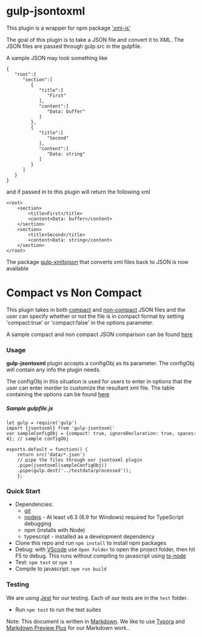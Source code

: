 # gulp-jsontoxml #
This plugin is a wrapper for npm package ['xml-js'](https://www.npmjs.com/package/xml-js)

The goal of this plugin is to take a JSON file and convert it to XML. The JSON files are passed through gulp.src in the gulpfile.

A sample JSON may look something like
```
{  
   "root":{  
      "section":[  
         {  
            "title":[  
               "First"
            ],
            "content":[  
               "Data: buffer"
            ]
         },
         {  
            "title":[  
               "Second"
            ],
            "content":[  
               "Data: string"
            ]
         }
      ]
   }
}
```

and if passed in to this plugin will return the following xml
```
<root>
    <section>
        <title>First</title>
        <content>Data: buffer</content>
    </section>
    <section>
        <title>Second</title>
        <content>Data: string</content>
    </section>
</root>
```
The package [gulp-xmltojson](https://www.npmjs.com/package/gulp-xmltojson) that converts xml files back to JSON is now available
# Compact vs Non Compact #
This plugin takes in both [compact](https://github.com/nashwaan/xml-js#compact-vs-non-compact) and [non-compact](https://github.com/nashwaan/xml-js#compact-vs-non-compact) JSON files and the user can specify whether or not the file is in compact format by setting 'compact:true' or 'compact:false' in the options parameter. 

A sample compact and non compact JSON comparison can be found [here](https://github.com/nashwaan/xml-js#compact-vs-non-compact)



### Usage
**gulp-jsontoxml** plugin accepts a configObj as its parameter. The configObj will contain any info the plugin needs.


The configObj in this situation is used for users to enter in options that the user can enter inorder to customize the resultant xml file. The table containing the options can be found [here](https://github.com/nashwaan/xml-js#options-for-converting-js-object--json--xml)


##### Sample gulpfile.js
```
let gulp = require('gulp')
import {jsontoxml} from 'gulp-jsontoxml'
var sampleConfigObj = {compact: true, ignoreDeclaration: true, spaces: 4}; // sample configObj

exports.default = function() {
    return src('data/*.json')
    // pipe the files through our jsontoxml plugin
    .pipe(jsontoxml(sampleConfigObj))
    .pipe(gulp.dest('../testdata/processed'));
    };
```
### Quick Start
* Dependencies: 
    * [git](https://git-scm.com/downloads)
    * [nodejs](https://nodejs.org/en/download/releases/) - At least v6.3 (6.9 for Windows) required for TypeScript debugging
    * npm (installs with Node)
    * typescript - installed as a development dependency
* Clone this repo and run `npm install` to install npm packages
* Debug: with [VScode](https://code.visualstudio.com/download) use `Open Folder` to open the project folder, then hit F5 to debug. This runs without compiling to javascript using [ts-node](https://www.npmjs.com/package/ts-node)
* Test: `npm test` or `npm t`
* Compile to javascript: `npm run build`

### Testing

We are using [Jest](https://facebook.github.io/jest/docs/en/getting-started.html) for our testing. Each of our tests are in the `test` folder.

- Run `npm test` to run the test suites



Note: This document is written in [Markdown](https://daringfireball.net/projects/markdown/). We like to use [Typora](https://typora.io/) and [Markdown Preview Plus](https://chrome.google.com/webstore/detail/markdown-preview-plus/febilkbfcbhebfnokafefeacimjdckgl?hl=en-US) for our Markdown work..
